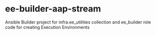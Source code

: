 # ee-builder-aap-stream
Ansible Builder project for infra.ee_utilities collection and ee_builder role code for creating Execution Environments
